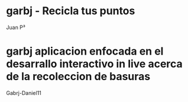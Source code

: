 # garbj - Recicla tus puntos
Juan P³
# garbj aplicacion enfocada en el desarrallo interactivo in live acerca de la recoleccion de basuras
Gabrj-Daniel11
